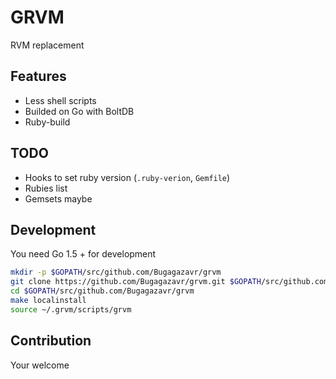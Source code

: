 # GRVM

RVM replacement

## Features

* Less shell scripts
* Builded on Go with BoltDB
* Ruby-build

## TODO

* Hooks to set ruby version (`.ruby-verion`, `Gemfile`)
* Rubies list
* Gemsets maybe

## Development

You need Go 1.5 + for development

```sh
mkdir -p $GOPATH/src/github.com/Bugagazavr/grvm
git clone https://github.com/Bugagazavr/grvm.git $GOPATH/src/github.com/Bugagazavr/grvm
cd $GOPATH/src/github.com/Bugagazavr/grvm
make localinstall
source ~/.grvm/scripts/grvm
```

## Contribution

Your welcome
